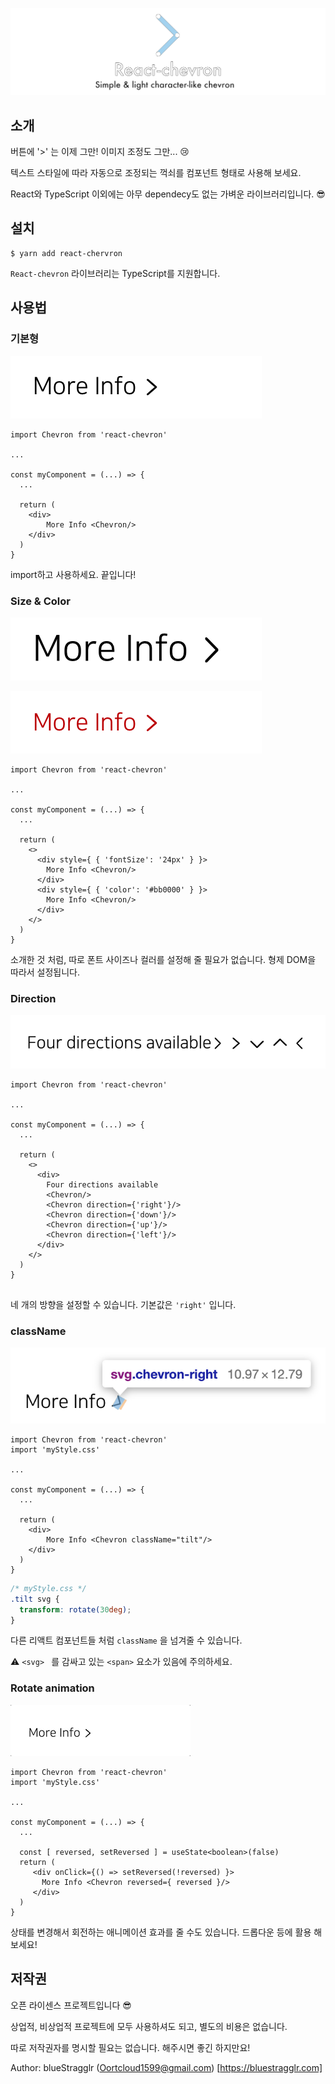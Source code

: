 



![title.png](https://github.com/blueStragglr/react-chevron/blob/master/image/title.png?raw=true)





## 소개

버튼에 '>' 는 이제 그만! 이미지 조정도 그만... 😢

텍스트 스타일에 따라 자동으로 조정되는 꺽쇠를 컴포넌트 형태로 사용해 보세요.

React와 TypeScript 이외에는 아무 dependecy도 없는 가벼운 라이브러리입니다. 😎



## 설치

```shell
$ yarn add react-chervron
```

`React-chevron` 라이브러리는 TypeScript를 지원합니다. 



## 사용법

### 기본형

![basic](https://github.com/blueStragglr/react-chevron/blob/master/image/basic.png?raw=true)

```tsx
import Chevron from 'react-chevron'

...

const myComponent = (...) => {
  ...
  
  return (
    <div>
    	More Info <Chevron/>
    </div>
  )
}
```

import하고 사용하세요. 끝입니다!



### Size & Color

![size.png](https://github.com/blueStragglr/react-chevron/blob/master/image/size.png?raw=true)

![color](https://github.com/blueStragglr/react-chevron/blob/master/image/color.png?raw=true)

```tsx
import Chevron from 'react-chevron'

...

const myComponent = (...) => {
  ...
  
  return (
    <>
      <div style={ { 'fontSize': '24px' } }>
        More Info <Chevron/>
      </div>
      <div style={ { 'color': '#bb0000' } }>
        More Info <Chevron/>
      </div>
    </>
  )
}
```

소개한 것 처럼, 따로 폰트 사이즈나 컬러를 설정해 줄 필요가 없습니다. 형제 DOM을 따라서 설정됩니다. 



### Direction

![direction](https://github.com/blueStragglr/react-chevron/blob/master/image/direction.png?raw=true)

```tsx
import Chevron from 'react-chevron'

...

const myComponent = (...) => {
  ...

  return (
    <>
      <div>
        Four directions available
        <Chevron/>
        <Chevron direction={'right'}/>
        <Chevron direction={'down'}/>
        <Chevron direction={'up'}/>
        <Chevron direction={'left'}/>
      </div>
    </>
  )
}


```

네 개의 방향을 설정할 수 있습니다. 기본값은  `'right'` 입니다.



### className

![tilt.png](https://github.com/blueStragglr/react-chevron/blob/master/image/tilt.png?raw=true)

```tsx
import Chevron from 'react-chevron'
import 'myStyle.css'

...

const myComponent = (...) => {
  ...
  
  return (
    <div>
    	More Info <Chevron className="tilt"/>
    </div>
  )
}
```

```css
/* myStyle.css */
.tilt svg {
  transform: rotate(30deg);
}
```

다른 리액트 컴포넌트들 처럼  `className` 을 넘겨줄 수 있습니다.

⚠️ `<svg> ` 를 감싸고 있는 `<span>`  요소가 있음에 주의하세요.





### Rotate animation

![rotate.gif](https://github.com/blueStragglr/react-chevron/blob/master/image/rotate.gif?raw=true)

```tsx
import Chevron from 'react-chevron'
import 'myStyle.css'

...

const myComponent = (...) => {
  ...
  
  const [ reversed, setReversed ] = useState<boolean>(false)
  return (
     <div onClick={() => setReversed(!reversed) }>
       More Info <Chevron reversed={ reversed }/>
     </div>
  )
}
```

상태를 변경해서 회전하는 애니메이션 효과를 줄 수도 있습니다. 드롭다운 등에 활용 해 보세요!





## 저작권

오픈 라이센스 프로젝트입니다 😎

상업적, 비상업적 프로젝트에 모두 사용하셔도 되고, 별도의 비용은 없습니다.

따로 저작권자를 명시할 필요는 없습니다. 해주시면 좋긴 하지만요!



Author: blueStragglr (Oortcloud1599@gmail.com) [https://bluestragglr.com]

